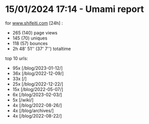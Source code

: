 # 15/01/2024 17:14 - Umami report
for www.shifeiti.com [24h] :

 - 265 (140) page views
 - 145 (70) uniques
 - 118 (57) bounces
 - 2h 48' 51'' (37' 7'') totaltime


top 10 urls:
 - 95x [/blog/2023-01-12/]
 - 36x [/blog/2022-12-09/]
 - 33x [/]
 - 25x [/blog/2022-12-22/]
 - 15x [/blog/2022-05-07/]
 - 6x [/blog/2023-02-03/]
 - 5x [/wiki/]
 - 4x [/blog/2022-08-26/]
 - 4x [/blog/archives/]
 - 4x [/blog/2022-08-22/]


